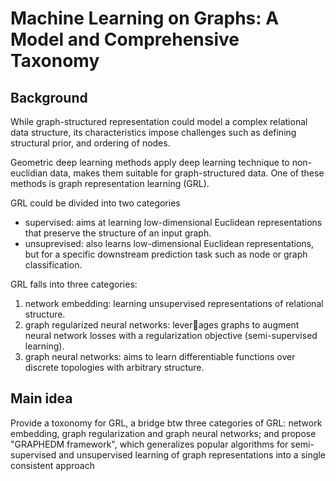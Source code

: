 
# Machine Learning on Graphs: A Model and Comprehensive Taxonomy

## Background

While graph-structured representation could model a complex relational data structure, its characteristics impose challenges such as defining structural prior, and ordering of nodes. 

Geometric deep learning methods apply deep learning technique to non-euclidian data, makes them suitable for graph-structured data. One of these methods is graph representation learning (GRL).  

GRL could be divided into two categories
- supervised: aims at learning low-dimensional Euclidean representations that preserve the structure of an input graph. 
- unsuprevised: also learns low-dimensional Euclidean representations, but for a specific downstream prediction task such as node or graph classification.

GRL falls into three categories:
1. network embedding: learning unsupervised representations of relational structure.
2. graph regularized neural networks: leverages graphs to augment neural network losses with a regularization objective (semi-supervised learning).
3. graph neural networks: aims to learn differentiable functions over discrete topologies with arbitrary structure.


   
## Main idea
Provide a toxonomy for GRL, a bridge btw three categories of GRL: network embedding, graph regularization and graph neural networks; and propose "GRAPHEDM framework", which generalizes popular algorithms for semi-supervised and unsupervised learning of graph representations into a single consistent approach





